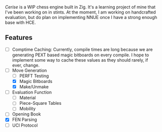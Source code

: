 *Cerise* is a WIP chess engine built in Zig. It's a learning project of mine that I've been working on in stints.  At the moment, I am working on handcrafted evaluation, but do plan on implementing NNUE once I have a strong enough base with HCE.

## Features

- [ ] Comptime Caching: Currently, compile times are long because we are generating PEXT based magic bitboards on every compile. I hope to implement some way to cache these values as they should rarely, if ever, change.
- [ ] Move Generation
  - [ ] PERFT Testing
  - [x] Magic Bitboards
  - [x] Make/Unmake
- [ ] Evaluation Function
  - [ ] Material
  - [ ] Piece-Square Tables
  - [ ] Mobility
- [ ] Opening Book
- [x] FEN Parsing
- [ ] UCI Protocol
